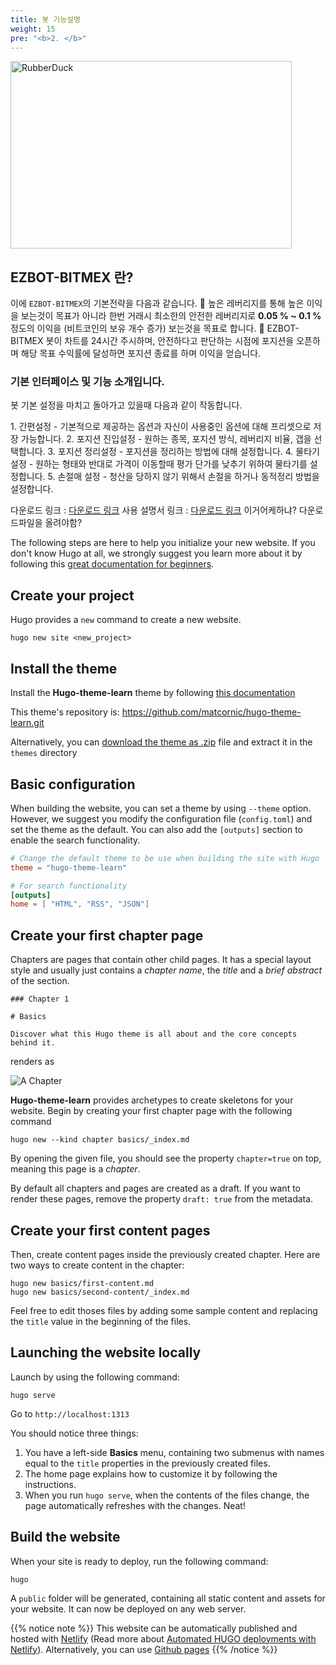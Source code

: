 ```yaml
---
title: 봇 기능설명
weight: 15
pre: "<b>2. </b>"
---
```


<img src="/site/Picture/EZBITMEX1.png" width="450px" height="300px" title="px(픽셀) 크기 설정" alt="RubberDuck"></img><br/>

## EZBOT-BITMEX 란?

이에 `EZBOT-BITMEX`의 기본전략을 다음과 같습니다.

높은 레버리지를 통해 높은 이익을 보는것이 목표가 아니라 한번 거래시 최소한의 안전한 레버리지로 **0.05 % ~ 0.1 %** 정도의 이익을 (비트코인의 보유 개수 증가) 보는것을 목표로 합니다.

EZBOT-BITMEX 봇이 차트를 24시간 주시하며, 안전하다고 판단하는 시점에 포지션을 오픈하며 해당 목표 수익률에 달성하면 포지션 종료를 하며 이익을 얻습니다.

### 기본 인터페이스 및 기능 소개입니다. 

봇 기본 설정을 마치고 돌아가고 있을때 다음과 같이 작동합니다.

1. 간편설정 - 기본적으로 제공하는 옵션과 자신이 사용중인 옵션에 대해 프리셋으로 저장 가능합니다.
2. 포지션 진입설정 - 원하는 종목, 포지션 방식, 레버리지 비율, 갭을 선택합니다.
3. 포지션 정리설정 - 포지션을 정리하는 방법에 대해 설정합니다.
4. 물타기 설정 - 원하는 형태와 반대로 가격이 이동할때 평가 단가를 낮추기 위하여 물타기를 설정합니다.
5. 손절매 설정 - 청산을 당하지 않기 위해서 손절을 하거나 동적정리 방법을 설정합니다.

다운로드 링크 : [다운로드 링크]()
사용 설명서 링크 : [다운로드 링크]() 이거어케하냐? 다운로드파일을 올려야함?



















The following steps are here to help you initialize your new website. If you don't know Hugo at all, we strongly suggest you learn more about it by following this [great documentation for beginners](https://gohugo.io/overview/quickstart/).

## Create your project

Hugo provides a `new` command to create a new website.

```
hugo new site <new_project>
```

## Install the theme

Install the **Hugo-theme-learn** theme by following [this documentation](https://gohugo.io/themes/installing/)

This theme's repository is: https://github.com/matcornic/hugo-theme-learn.git

Alternatively, you can [download the theme as .zip](https://github.com/matcornic/hugo-theme-learn/archive/master.zip) file and extract it in the `themes` directory

## Basic configuration

When building the website, you can set a theme by using `--theme` option. However, we suggest you modify the configuration file (`config.toml`) and set the theme as the default. You can also add the `[outputs]` section to enable the search functionality.

```toml
# Change the default theme to be use when building the site with Hugo
theme = "hugo-theme-learn"

# For search functionality
[outputs]
home = [ "HTML", "RSS", "JSON"]
```

## Create your first chapter page

Chapters are pages that contain other child pages. It has a special layout style and usually just contains a _chapter name_, the _title_ and a _brief abstract_ of the section.

```
### Chapter 1

# Basics

Discover what this Hugo theme is all about and the core concepts behind it.
```

renders as 

![A Chapter](/en/basics/installation/images/chapter.png?classes=shadow&width=60pc)

**Hugo-theme-learn** provides archetypes to create skeletons for your website. Begin by creating your first chapter page with the following command

```
hugo new --kind chapter basics/_index.md
```

By opening the given file, you should see the property `chapter=true` on top, meaning this page is a _chapter_.

By default all chapters and pages are created as a draft. If you want to render these pages, remove the property `draft: true` from the metadata.

## Create your first content pages

Then, create content pages inside the previously created chapter. Here are two ways to create content in the chapter:

```
hugo new basics/first-content.md
hugo new basics/second-content/_index.md
```

Feel free to edit thoses files by adding some sample content and replacing the `title` value in the beginning of the files. 

## Launching the website locally

Launch by using the following command:

```
hugo serve
```

Go to `http://localhost:1313`

You should notice three things:

1. You have a left-side **Basics** menu, containing two submenus with names equal to the `title` properties in the previously created files.
2. The home page explains how to customize it by following the instructions.
3. When you run `hugo serve`, when the contents of the files change, the page automatically refreshes with the changes. Neat!

## Build the website

When your site is ready to deploy, run the following command:

```
hugo
```

A `public` folder will be generated, containing all static content and assets for your website. It can now be deployed on any web server.

{{% notice note %}}
This website can be automatically published and hosted with [Netlify](https://www.netlify.com/) (Read more about [Automated HUGO deployments with Netlify](https://www.netlify.com/blog/2015/07/30/hosting-hugo-on-netlifyinsanely-fast-deploys/)). Alternatively, you can use [Github pages](https://gohugo.io/hosting-and-deployment/hosting-on-github/)
{{% /notice %}}